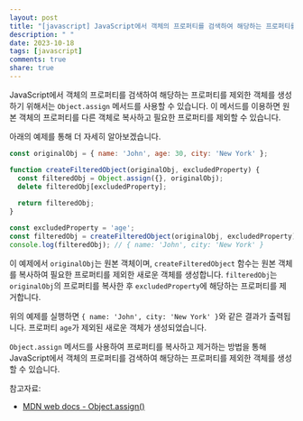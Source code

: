```yaml
---
layout: post
title: "[javascript] JavaScript에서 객체의 프로퍼티를 검색하여 해당하는 프로퍼티를 제외한 객체를 생성하는 방법에 대해 알려주세요."
description: " "
date: 2023-10-18
tags: [javascript]
comments: true
share: true
---
```


JavaScript에서 객체의 프로퍼티를 검색하여 해당하는 프로퍼티를 제외한 객체를 생성하기 위해서는 `Object.assign` 메서드를 사용할 수 있습니다. 이 메서드를 이용하면 원본 객체의 프로퍼티를 다른 객체로 복사하고 필요한 프로퍼티를 제외할 수 있습니다.

아래의 예제를 통해 더 자세히 알아보겠습니다.

```javascript
const originalObj = { name: 'John', age: 30, city: 'New York' };

function createFilteredObject(originalObj, excludedProperty) {
  const filteredObj = Object.assign({}, originalObj);
  delete filteredObj[excludedProperty];
  
  return filteredObj;
}

const excludedProperty = 'age';
const filteredObj = createFilteredObject(originalObj, excludedProperty);
console.log(filteredObj); // { name: 'John', city: 'New York' }
```

이 예제에서 `originalObj`는 원본 객체이며, `createFilteredObject` 함수는 원본 객체를 복사하여 필요한 프로퍼티를 제외한 새로운 객체를 생성합니다. `filteredObj`는 `originalObj`의 프로퍼티를 복사한 후 `excludedProperty`에 해당하는 프로퍼티를 제거합니다.

위의 예제를 실행하면 `{ name: 'John', city: 'New York' }`와 같은 결과가 출력됩니다. 프로퍼티 `age`가 제외된 새로운 객체가 생성되었습니다.

`Object.assign` 메서드를 사용하여 프로퍼티를 복사하고 제거하는 방법을 통해 JavaScript에서 객체의 프로퍼티를 검색하여 해당하는 프로퍼티를 제외한 객체를 생성할 수 있습니다.

참고자료:
- [MDN web docs - Object.assign()](https://developer.mozilla.org/ko/docs/Web/JavaScript/Reference/Global_Objects/Object/assign)
